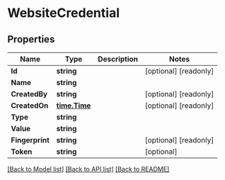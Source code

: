 # WebsiteCredential

## Properties

Name | Type | Description | Notes
------------ | ------------- | ------------- | -------------
**Id** | **string** |  | [optional] [readonly] 
**Name** | **string** |  | 
**CreatedBy** | **string** |  | [optional] [readonly] 
**CreatedOn** | [**time.Time**](time.Time.md) |  | [optional] [readonly] 
**Type** | **string** |  | 
**Value** | **string** |  | 
**Fingerprint** | **string** |  | [optional] [readonly] 
**Token** | **string** |  | [optional] 

[[Back to Model list]](../README.md#documentation-for-models) [[Back to API list]](../README.md#documentation-for-api-endpoints) [[Back to README]](../README.md)


